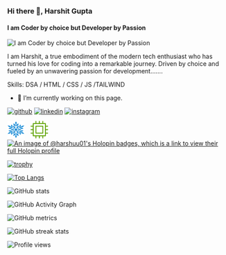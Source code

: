 ### Hi there 👋, Harshit Gupta
#### I am Coder by choice but Developer by Passion
![I am Coder by choice but Developer by Passion](https://arturssmirnovs.github.io/github-profile-readme-generator/images/banner.png)

I am Harshit, a  true embodiment of the modern tech enthusiast who has turned his love for coding into a remarkable journey. Driven by choice and fueled by an unwavering passion for development.......

Skills: DSA / HTML / CSS / JS /TAILWIND 

- 🔭 I’m currently working on this page. 


[<img src='https://cdn.jsdelivr.net/npm/simple-icons@3.0.1/icons/github.svg' alt='github' height='40'>](https://github.com/https://github.com/harshuu01)  [<img src='https://cdn.jsdelivr.net/npm/simple-icons@3.0.1/icons/linkedin.svg' alt='linkedin' height='40'>](https://www.linkedin.com/in/https://www.linkedin.com/in/harshit-gupta-2b4040234/)  [<img src='https://cdn.jsdelivr.net/npm/simple-icons@3.0.1/icons/instagram.svg' alt='instagram' height='40'>](https://www.instagram.com/https://www.instagram.com/_harshuuu.xx//)  

<a href='https://archiveprogram.github.com/'><img src='https://raw.githubusercontent.com/acervenky/animated-github-badges/master/assets/acbadge.gif' width='40' height='40'></a> <a href='https://docs.github.com/en/developers'><img src='https://raw.githubusercontent.com/acervenky/animated-github-badges/master/assets/devbadge.gif' width='40' height='40'></a> 
[![An image of @harshuu01's Holopin badges, which is a link to view their full Holopin profile](https://holopin.me/harshuu01)](https://holopin.io/@harshuu01)

[![trophy](https://github-profile-trophy.vercel.app/?username=https://github.com/harshuu01)](https://github.com/ryo-ma/github-profile-trophy)

[![Top Langs](https://github-readme-stats.vercel.app/api/top-langs/?username=https://github.com/harshuu01)](https://github.com/anuraghazra/github-readme-stats)

![GitHub stats](https://github-readme-stats.vercel.app/api?username=https://github.com/harshuu01&show_icons=true&count_private=true)  

![GitHub Activity Graph](https://activity-graph.herokuapp.com/graph?username=https://github.com/harshuu01)  

![GitHub metrics](https://metrics.lecoq.io/https://github.com/harshuu01)  

![GitHub streak stats](https://streak-stats.demolab.com/?user=https://github.com/harshuu01)  

![Profile views](https://gpvc.arturio.dev/https://github.com/harshuu01)  
